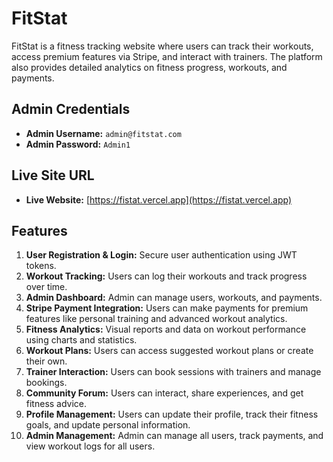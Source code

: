 # FitStat
FitStat is a fitness tracking website where users can track their workouts, access premium features via Stripe, and interact with trainers. The platform also provides detailed analytics on fitness progress, workouts, and payments.

## Admin Credentials
- **Admin Username:** `admin@fitstat.com`
- **Admin Password:** `Admin1`

## Live Site URL

- **Live Website:** [https://fistat.vercel.app](https://fistat.vercel.app) 

## Features

1. **User Registration & Login:** Secure user authentication using JWT tokens.
2. **Workout Tracking:** Users can log their workouts and track progress over time.
3. **Admin Dashboard:** Admin can manage users, workouts, and payments.
4. **Stripe Payment Integration:** Users can make payments for premium features like personal training and advanced workout analytics.
5. **Fitness Analytics:** Visual reports and data on workout performance using charts and statistics.
6. **Workout Plans:** Users can access suggested workout plans or create their own.
7. **Trainer Interaction:** Users can book sessions with trainers and manage bookings.
8. **Community Forum:** Users can interact, share experiences, and get fitness advice.
9. **Profile Management:** Users can update their profile, track their fitness goals, and update personal information.
10. **Admin Management:** Admin can manage all users, track payments, and view workout logs for all users.
